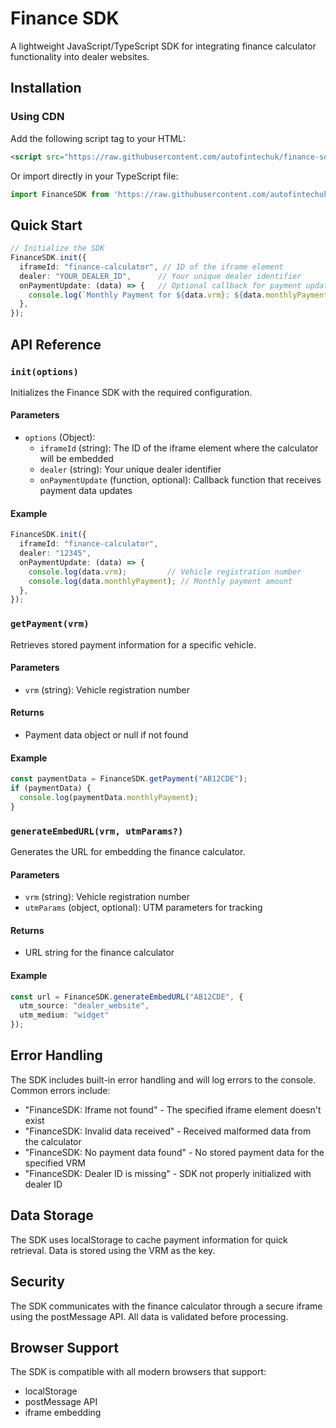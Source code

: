 # Finance SDK

A lightweight JavaScript/TypeScript SDK for integrating finance calculator functionality into dealer websites.

## Installation

### Using CDN

Add the following script tag to your HTML:

```html
<script src="https://raw.githubusercontent.com/autofintechuk/finance-sdk/main/index.ts"></script>
```

Or import directly in your TypeScript file:

```typescript
import FinanceSDK from 'https://raw.githubusercontent.com/autofintechuk/finance-sdk/main/index.ts'
```

## Quick Start

```typescript
// Initialize the SDK
FinanceSDK.init({
  iframeId: "finance-calculator", // ID of the iframe element
  dealer: "YOUR_DEALER_ID",      // Your unique dealer identifier
  onPaymentUpdate: (data) => {   // Optional callback for payment updates
    console.log(`Monthly Payment for ${data.vrm}: ${data.monthlyPayment}`);
  },
});
```

## API Reference

### `init(options)`

Initializes the Finance SDK with the required configuration.

#### Parameters

- `options` (Object):
  - `iframeId` (string): The ID of the iframe element where the calculator will be embedded
  - `dealer` (string): Your unique dealer identifier
  - `onPaymentUpdate` (function, optional): Callback function that receives payment data updates

#### Example

```typescript
FinanceSDK.init({
  iframeId: "finance-calculator",
  dealer: "12345",
  onPaymentUpdate: (data) => {
    console.log(data.vrm);         // Vehicle registration number
    console.log(data.monthlyPayment); // Monthly payment amount
  },
});
```

### `getPayment(vrm)`

Retrieves stored payment information for a specific vehicle.

#### Parameters

- `vrm` (string): Vehicle registration number

#### Returns

- Payment data object or null if not found

#### Example

```typescript
const paymentData = FinanceSDK.getPayment("AB12CDE");
if (paymentData) {
  console.log(paymentData.monthlyPayment);
}
```

### `generateEmbedURL(vrm, utmParams?)`

Generates the URL for embedding the finance calculator.

#### Parameters

- `vrm` (string): Vehicle registration number
- `utmParams` (object, optional): UTM parameters for tracking

#### Returns

- URL string for the finance calculator

#### Example

```typescript
const url = FinanceSDK.generateEmbedURL("AB12CDE", {
  utm_source: "dealer_website",
  utm_medium: "widget"
});
```

## Error Handling

The SDK includes built-in error handling and will log errors to the console. Common errors include:

- "FinanceSDK: Iframe not found" - The specified iframe element doesn't exist
- "FinanceSDK: Invalid data received" - Received malformed data from the calculator
- "FinanceSDK: No payment data found" - No stored payment data for the specified VRM
- "FinanceSDK: Dealer ID is missing" - SDK not properly initialized with dealer ID

## Data Storage

The SDK uses localStorage to cache payment information for quick retrieval. Data is stored using the VRM as the key.

## Security

The SDK communicates with the finance calculator through a secure iframe using the postMessage API. All data is validated before processing.

## Browser Support

The SDK is compatible with all modern browsers that support:
- localStorage
- postMessage API
- iframe embedding
